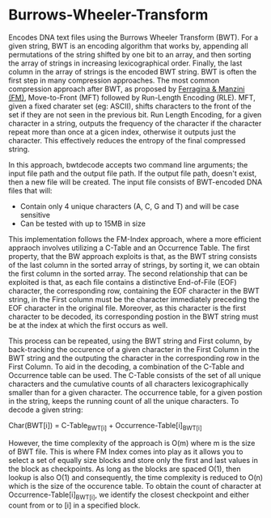# Burrows-Wheeler-Transform
Encodes DNA text files using the Burrows Wheeler Transform (BWT). For a given string, BWT is an encoding algorithm that works by, appending all permutations of the string shifted by one bit to an array, and then sorting the array of strings in increasing lexicographical order. Finally, the last column in the array of strings is the encoded BWT string. BWT is often the first step in many compression approaches. The most common compression approach after BWT, as proposed by [Ferragina & Manzini (FM)](https://citeseerx.ist.psu.edu/viewdoc/download?doi=10.1.1.77.2997&rep=rep1&type=pdf), Move-to-Front (MFT) followed by Run-Length Encoding (RLE). MFT, given a fixed charater set (eg: ASCII), shifts characters to the front of the set if they are not seen in the previous bit. Run Length Encoding, for a given character in a string, outputs the frequency of the character if the character repeat more than once at a gicen index, otherwise it outputs just the character. This effectively reduces the entropy of the final compressed string.

In this approach, bwtdecode accepts two command line arguments; the input file path and the output file path. If the output file path, doesn't exist, then a new file will be created. The input file consists of BWT-encoded DNA files that will:
- Contain only 4 unique characters (A, C, G and T) and will be case sensitive
- Can be tested with up to 15MB in size

This implementation follows the FM-Index approach, where a more efficient appraoch involves utilizing a C-Table and an Occurrence Table. The first property, that the BW approach exploits is that, as the BWT string consists of the last column in the sorted array of strings, by sorting it, we can obtain the first column in the sorted array. The second relationship that can be exploited is that, as each file contains a distinctive End-of-File (EOF) character, the corresponding row, containing the EOF character in the BWT string, in the First column must be the character immediately preceding the EOF character in the original file. Moreover, as this character is the first character to be decoded, its corresponding postion in the BWT string must be at the index at which the first occurs as well. 

This process can be repeated, using the BWT string and First column, by back-tracking the occurence of a given character in the First Column in the BWT string and the outputing the character in the corresponding row in the First Column. To aid in the decoding, a combination of the C-Table and Occurrence table can be used. The C-Table consists of the set of all unique characters and the cumulative counts of all characters lexicographically smaller than for a given character. The occurrence table, for a given postion in the string, keeps the running count of all the unique characters. To decode a given string:

Char(BWT[i]) = C-Table<sub>BWT[i]</sub> + Occurrence-Table[i]<sub>BWT[i]</sub> 

However, the time complexity of the approach is O(m) where m is the size of BWT file. This is where FM Index comes into play as it allows you to select a set of equally size blocks and store only the first and last values in the block as checkpoints. As long as the blocks are spaced O(1), then lookup is also O(1) and consequently, the time complexity is reduced to O(n) which is the size of the occurence table. To obtain the count of character at Occurrence-Table[i]<sub>BWT[i]</sub>, we identify the closest checkpoint and either count from or to [i] in a specified block. 
